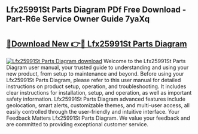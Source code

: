 ## Lfx25991St Parts Diagram PDf Free Download - Part-R6e Service Owner Guide 7yaXq

# <h2><a href="http://dfh5rh.blite.top/?on=Lfx25991St+Parts+Diagram">🔗Download New 👉🔴 Lfx25991St Parts Diagram</a></h2>

[![Lfx25991St Parts Diagram download](https://i.imgur.com/lujVjoI.png)](http://dfh5rh.blite.top/?on=Lfx25991St+Parts+Diagram)
Welcome to the Lfx25991St Parts Diagram user manual, your trusted guide to understanding and using your new product, from setup to maintenance and beyond. Before using your Lfx25991St Parts Diagram, please refer to this user manual for detailed instructions on product setup, operation, and troubleshooting. It includes clear instructions for installation, setup, and operation, as well as important safety information. Lfx25991St Parts Diagram advanced features include geolocation, smart alerts, customizable themes, and multi-user access, all easily controlled through the user-friendly and intuitive interface. Your Feedback Matters Lfx25991St Parts Diagram. We value your feedback and are committed to providing exceptional customer service.

